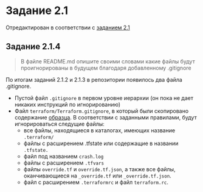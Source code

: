 # Задание 2.1

Отредактирован в соответствии с [заданием 2.1](https://github.com/netology-code/sysadm-homeworks/tree/devsys10/02-git-01-vcs)

## Задание 2.1.4
> В файле README.md опишите своими словами какие файлы будут проигнорированы в будущем благодаря добавленному .gitignore

По итогам заданий 2.1.2 и 2.1.3 в репозитории появилось два файла .gitignore.
* Пустой файл `.gitignore` в первом уровне иерархии (он пока не дает никаких инструкций по игнорированию)
* Файл `terraform/Terraform.gitignore`, в который были скопировано содержание 
[образца](https://github.com/github/gitignore/blob/master/Terraform.gitignore). В соответствии с 
заданными правилами, будут игнорироваться следущие файлы:
  * все файлы, находящиеся в каталогах, имеющих название `.terraform/`
  * файлы с расширением .tfstate или содержащие в названии `.tfstate.`
  * файл под названием `crash.log`
  * файлы с расширением `.tfvars`
  * файлы `override.tf` и `override.tf.json`, а также все файлы, оканчивающиеся 
  на `_override.tf` или `_override.tf.json`.
  * файл с расширением `.terraformrc` и файл `terraform.rc`.